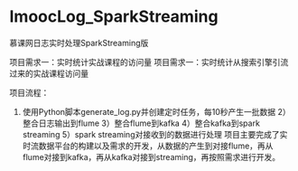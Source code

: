 # ImoocLog_SparkStreaming
慕课网日志实时处理SparkStreaming版

项目需求一：实时统计实战课程的访问量
项目需求一：实时统计从搜索引擎引流过来的实战课程访问量

项目流程：
1) 使用Python脚本generate_log.py并创建定时任务，每10秒产生一批数据
2）整合日志输出到flume
3）整合flume到kafka
4）整合kafka到spark streaming
5）spark streaming对接收到的数据进行处理
项目主要完成了实时流数据平台的构建以及需求的开发，从数据的产生到对接flume，再从flume对接到kafka，再从kafka对接到streaming，再按照需求进行开发。
